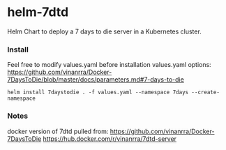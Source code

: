 # helm-7dtd
Helm Chart to deploy a 7 days to die server in a Kubernetes cluster. 

### Install
Feel free to modify values.yaml before installation
values.yaml options: https://github.com/vinanrra/Docker-7DaysToDie/blob/master/docs/parameters.md#7-days-to-die

`helm install 7daystodie . -f values.yaml --namespace 7days --create-namespace`

### Notes
docker version of 7dtd pulled from:
https://github.com/vinanrra/Docker-7DaysToDie 
https://hub.docker.com/r/vinanrra/7dtd-server 